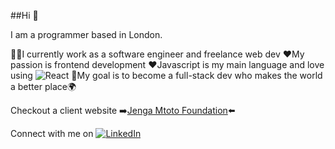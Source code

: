 ##Hi :wave: 
  
I am a programmer based in London. 

:woman_technologist:I currently work as a software engineer and freelance web dev
:heart:My passion is frontend development
:heart:Javascript is my main language and love using ![React](https://img.shields.io/badge/react-%2320232a.svg?style=for-the-badge&logo=react&logoColor=%2361DAFB)
:dart:My goal is to become a full-stack dev who makes the world a better place:earth_africa:

Checkout a client website :arrow_right:[Jenga Mtoto Foundation](https://www.jengamtotofoundation.com):arrow_left:

Connect with me on [![LinkedIn](https://img.shields.io/badge/linkedin-%230077B5.svg?style=for-the-badge&logo=linkedin&logoColor=white)](https://www.linkedin.com/in/denise-namutebi-49798b163/)


